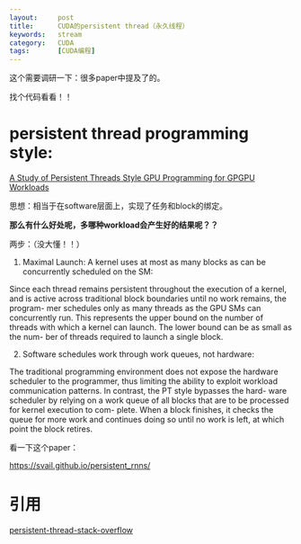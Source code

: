 ```yaml
---
layout:     post
title:      CUDA的persistent thread（永久线程）
keywords:   stream
category:   CUDA
tags:		[CUDA编程]
---
```



这个需要调研一下：很多paper中提及了的。


找个代码看看！！



# persistent thread programming style:

[A Study of Persistent Threads Style GPU Programming for GPGPU Workloads](http://xueshu.baidu.com/s?wd=paperuri%3A%287ce95fb005239e06e86c2634b147f940%29&filter=sc_long_sign&tn=SE_xueshusource_2kduw22v&sc_vurl=http%3A%2F%2Fieeexplore.ieee.org%2Fxpls%2Fabs_all.jsp%3Farnumber%3D6339596&ie=utf-8&sc_us=10768365825906481192)

思想：相当于在software层面上，实现了任务和block的绑定。

**那么有什么好处呢，多哪种workload会产生好的结果呢？？**


两步：（没大懂！！）

1. Maximal Launch: A kernel uses at most as many blocks as can be concurrently scheduled on the SM:

Since each thread remains persistent throughout the execution of a kernel, and is active across traditional block boundaries until no work remains, the program- mer schedules only as many threads as the GPU SMs can concurrently run. This represents the upper bound on the number of threads with which a kernel can launch. The lower bound can be as small as the num- ber of threads required to launch a single block. 

2. Software schedules work through work queues, not hardware:

The traditional programming environment does not expose the hardware scheduler to the programmer, thus limiting the ability to exploit workload communication patterns. In contrast, the PT style bypasses the hard- ware scheduler by relying on a work queue of all blocks that are to be processed for kernel execution to com- plete. When a block finishes, it checks the queue for more work and continues doing so until no work is left, at which point the block retires.



看一下这个paper：

https://svail.github.io/persistent_rnns/


# 引用


[persistent-thread-stack-overflow](https://stackoverflow.com/questions/14821029/persistent-threads-in-opencl-and-cuda)